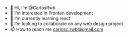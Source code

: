 - 👋 Hi, I’m @CarlosRwb
- 👀 I’m interested in Fronten development
- 🌱 I’m currently learning react
- 💞️ I’m looking to collaborate on any web design project
- 📫 How to reach me carlosc.rwb@gmail.com

<!---
CarlosRwb/CarlosRwb is a ✨ special ✨ repository because its `README.md` (this file) appears on your GitHub profile.
You can click the Preview link to take a look at your changes.
--->
